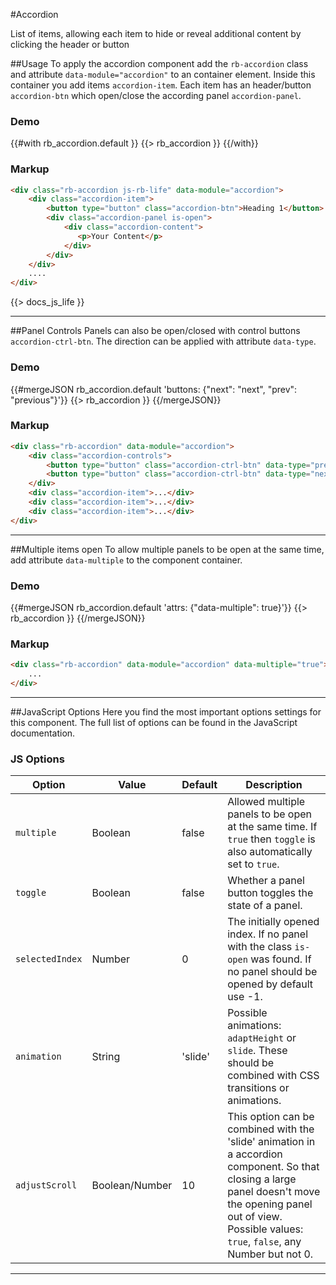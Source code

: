 #Accordion
<p class="docs-intro">List of items, allowing each item to hide or reveal additional content by clicking the header or button</p>

##Usage
To apply the accordion component add the `rb-accordion` class and attribute `data-module="accordion"` to an container element.
Inside this container you add items `accordion-item`. Each item has an header/button `accordion-btn` which open/close the according panel `accordion-panel`.


<h3 class="docs-example-title">Demo</h3>
<div class="docs-example">
	{{#with rb_accordion.default }}
		{{> rb_accordion }}
	{{/with}}
</div>


<h3 class="docs-example-title">Markup</h3>

```html
<div class="rb-accordion js-rb-life" data-module="accordion">
    <div class="accordion-item">
        <button type="button" class="accordion-btn">Heading 1</button>
        <div class="accordion-panel is-open">
            <div class="accordion-content">
               <p>Your Content</p>
            </div>
        </div>
    </div>
    ....
</div>
```

{{> docs_js_life }}

<hr>

##Panel Controls
Panels can also be open/closed with control buttons `accordion-ctrl-btn`. The direction can be applied with attribute `data-type`.

<h3 class="docs-example-title">Demo</h3>
<div class="docs-example">
	{{#mergeJSON rb_accordion.default 'buttons: {"next": "next", "prev": "previous"}'}}
		{{> rb_accordion }}
	{{/mergeJSON}}
</div>


<h3 class="docs-example-title">Markup</h3>

```html
<div class="rb-accordion" data-module="accordion">
    <div class="accordion-controls">
        <button type="button" class="accordion-ctrl-btn" data-type="prev">prev</button>
        <button type="button" class="accordion-ctrl-btn" data-type="next">next</button>
    </div>
    <div class="accordion-item">...</div>
    <div class="accordion-item">...</div>
    <div class="accordion-item">...</div>
</div>
```

<hr>

##Multiple items open
To allow multiple panels to be open at the same time, add attribute `data-multiple` to the component container.


<h3 class="docs-example-title">Demo</h3>
<div class="docs-example">
	{{#mergeJSON rb_accordion.default 'attrs: {"data-multiple": true}'}}
		{{> rb_accordion }}
	{{/mergeJSON}}
</div>


<h3 class="docs-example-title">Markup</h3>

```html
<div class="rb-accordion" data-module="accordion" data-multiple="true">
    ...
</div>
```

<hr>

##JavaScript Options
Here you find the most important options settings for this component. The full list of options can be found in the JavaScript documentation.

<h3 class="docs-example-title">JS Options</h3>

| Option | Value | Default | Description |
| ------------- | ------------- | ------------- | ------------- |
| `multiple`  | Boolean | false | Allowed multiple panels to be open at the same time. If `true` then `toggle` is also automatically set to `true`. |
| `toggle`  | Boolean | false | Whether a panel button toggles the state of a panel. |
| `selectedIndex`  | Number | 0 | The initially opened index. If no panel with the class `is-open` was found. If no panel should be opened by default use -1. |
| `animation`  | String | 'slide' | Possible animations: `adaptHeight` or `slide`. These should be combined with CSS transitions or animations. |
| `adjustScroll`  | Boolean/Number | 10 | This option can be combined with the 'slide' animation in a accordion component. So that closing a large panel doesn't move the opening panel out of view. Possible values: `true`, `false`, any Number but not 0. |

<hr>

